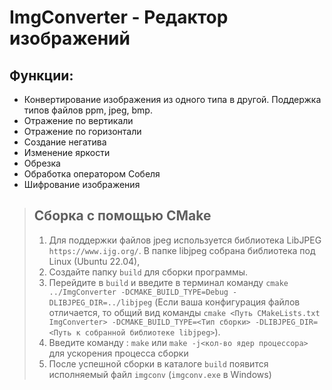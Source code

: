 # ImgConverter - Редактор изображений
## Функции:
* Конвертирование изображения из одного типа в другой. Поддержка типов файлов ppm, jpeg, bmp.
* Отражение по вертикали
* Отражение по горизонтали
* Создание негатива
* Изменение яркости
* Обрезка
* Обработка оператором Собеля
* Шифрование изображения

> ## Сборка с помощью CMake
> 1.	Для поддержки файлов jpeg используется библиотека LibJPEG `https://www.ijg.org/`.
В папке libjpeg собрана библиотека под Linux (Ubuntu 22.04),
> 2.	Создайте папку `build` для сборки программы.
> 3.	Перейдите в `build` и введите в терминал команду `cmake ../ImgConverter -DCMAKE_BUILD_TYPE=Debug -DLIBJPEG_DIR=../libjpeg`
(Если ваша конфигурация файлов отличается, то общий вид команды `cmake <Путь CMakeLists.txt ImgConverter> -DCMAKE_BUILD_TYPE=<Тип сборки> -DLIBJPEG_DIR=<Путь к собранной библиотеке libjpeg>`).
> 5.	Введите команду : `make` или `make -j<кол-во ядер процессора>` для ускорения процесса сборки 
> 6.	После успешной сборки в каталоге `build` появится исполняемый файл `imgconv` (`imgconv.exe` в Windows)
